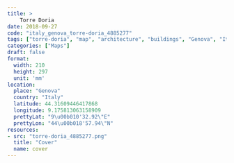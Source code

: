 ```yaml
---
title: > 
    Torre Doria
date: 2018-09-27
code: "italy_genova_torre-doria_4885277"
tags: ["torre-doria", "map", "architecture", "buildings", "Genova", "Italy"]
categories: ["Maps"]
draft: false
format:
  width: 210
  height: 297
  unit: 'mm'
location:
  place: "Genova"
  country: "Italy"
  latitude: 44.31609446417868
  longitude: 9.175813063158909
  prettyLat: "9\u00b010'32.92\"E"
  prettyLon: "44\u00b018'57.94\"N"
resources:
- src: "torre-doria_4885277.png"
  title: "Cover"
  name: cover
---
```

